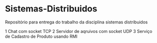 # Sistemas-Distribuidos
Repositório para entrega do trabalho da disciplina sistemas distribuidos

1 Chat com socket TCP
2 Servidor de aqruivos com socket UDP
3 Serviço de Cadastro de Produto usando RMI
